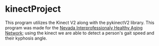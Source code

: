 # kinectProject
This program utilizes the Kinect V2 along with the pykinectV2 library. This program was made for the [Nevada Interprofessionaly Healthy Aging Network](nihan.care); using the kinect we are able to detect a person's gait speed and their kyphosis angle. 
